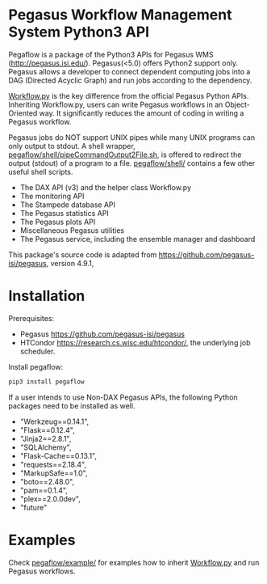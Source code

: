 # Pegasus Workflow Management System Python3 API
Pegaflow is a package of the Python3 APIs for Pegasus WMS (http://pegasus.isi.edu/). Pegasus(<5.0) offers Python2 support only. Pegasus allows a developer to connect dependent computing jobs into a DAG (Directed Acyclic Graph) and run jobs according to the dependency.

[Workflow.py](pegaflow/Workflow.py) is the key difference from the official Pegasus Python APIs. Inheriting Workflow.py, users can write Pegasus workflows in an Object-Oriented way. It significantly reduces the amount of coding in writing a Pegasus workflow.

Pegasus jobs do NOT support UNIX pipes while many UNIX programs can only output to stdout. A shell wrapper, [pegaflow/shell/pipeCommandOutput2File.sh](pegaflow/shell/pipeCommandOutput2File.sh), is offered to redirect the output (stdout) of a program to a file. [pegaflow/shell/]([pegaflow/shell/) contains a few other useful shell scripts.

* The DAX API (v3) and the helper class Workflow.py
* The monitoring API
* The Stampede database API
* The Pegasus statistics API
* The Pegasus plots API
* Miscellaneous Pegasus utilities
* The Pegasus service, including the ensemble manager and dashboard

This package's source code is adapted from https://github.com/pegasus-isi/pegasus, version 4.9.1,


# Installation
Prerequisites:

* Pegasus https://github.com/pegasus-isi/pegasus
* HTCondor https://research.cs.wisc.edu/htcondor/, the underlying job scheduler.

Install pegaflow:

```python
pip3 install pegaflow
```

If a user intends to use Non-DAX Pegasus APIs, the following Python packages need to be installed as well.

* "Werkzeug==0.14.1",
* "Flask==0.12.4",
* "Jinja2==2.8.1",
* "SQLAlchemy",
* "Flask-Cache==0.13.1",
* "requests==2.18.4",
* "MarkupSafe==1.0",
* "boto==2.48.0",
* "pam==0.1.4",
* "plex==2.0.0dev",
* "future"

# Examples

Check [pegaflow/example/](pegaflow/example/) for examples how to inherit [Workflow.py](pegaflow/Workflow.py) and run Pegasus workflows.
